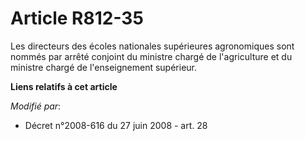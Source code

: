 # Article R812-35

Les directeurs des écoles nationales supérieures agronomiques sont nommés par arrêté conjoint du ministre chargé de
l'agriculture et du ministre chargé de l'enseignement supérieur.

**Liens relatifs à cet article**

_Modifié par_:

  - Décret n°2008-616 du 27 juin 2008 - art. 28

